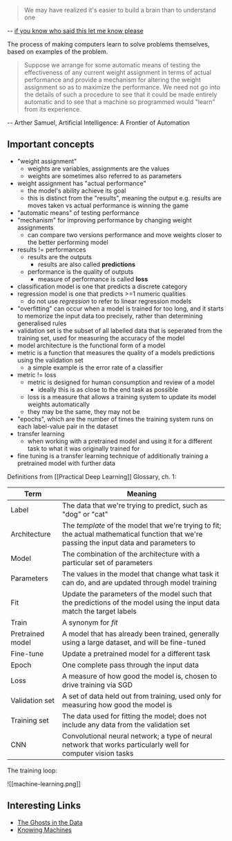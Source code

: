 > We may have realized it's easier to build a brain than to understand one

-- [if you know who said this let me know please](https://news.ycombinator.com/item?id=34798846)

The process of making computers learn to solve problems themselves, based on examples of the problem.

> Suppose we arrange for some automatic means of testing the effectiveness of any current weight assignment in terms of actual performance and provide a mechanism for altering the weight assignment so as to maximize the performance. We need not go into the details of such a procedure to see that it could be made entirely automatic and to see that a machine so programmed would "learn" from its experience.

-- Arther Samuel, Artificial Intelligence: A Frontier of Automation

## Important concepts

- "weight assignment"
	- weights are variables, assignments are the values
	- weights are sometimes also referred to as parameters
- weight assignment has "actual performance"
	- the model's ability achieve its goal
	- this is distinct from the "results", meaning the output e.g. results are moves taken vs  actual performance is winning the game 
- "automatic means" of testing performance
- "mechanism" for improving performance by changing weight assignments
	- can compare two versions performance and move weights closer to the better performing model
- results != performances
	- results are the outputs
		- results are also called **predictions**
	- performance is the quality of outputs
		- measure of performance is called **loss**
- classification model is one that predicts a discrete category
- regression model is one that predicts >=1 numeric qualities
	- do not use *regression* to refer to linear regression models
- "overfitting" can occur when a model is trained for too long, and it starts to memorize the input data too precisely, rather than determining generalised rules
- validation set is the subset of all labelled data that is seperated from the training set, used for measuring the accuracy of the model
- model architecture is the functional form of a model
- metric is a function that measures the quality of a models predictions using the validation set
	- a simple example is the error rate of a classifier
- metric != loss
	- metric is designed for human consumption and review of a model
		- ideally this is as close to the end task as possible
	- loss is a measure that allows a training system to update its model weights automatically
	- they may be the same, they may not be
- "epochs", which are the number of times the training system runs on each label-value pair in the dataset
- transfer learning
	- when working with a pretrained model and using it for a different task to what it was originally trained for
- fine tuning is a transfer learning technique of additionally training a pretrained model with further data

Definitions from [[Practical Deep Learning]] Glossary, ch. 1:

Term | Meaning
---- | ------- 
Label | The data that we're trying to predict, such as "dog" or "cat"
Architecture | The *template* of the model that we're trying to fit; the actual mathematical function that we're passing the input data and parameters to
Model | The combination of the architecture with a particular set of parameters
Parameters | The values in the model that change what task it can do, and are updated through model training
Fit | Update the parameters of the model such that the predictions of the model using the input data match the target labels
Train | A synonym for *fit*
Pretrained model | A model that has already been trained, generally using a large dataset, and will be fine-tuned
Fine-tune | Update a pretrained model for a different task
Epoch | One complete pass through the input data
Loss | A measure of how good the model is, chosen to drive training via SGD|Metric | A measurement of how good the model is, using the validation set, chosen for human consumption
Validation set | A set of data held out from training, used only for measuring how good the model is
Training set | The data used for fitting the model; does not include any data from the validation set|Overfitting | Training a model in such a way that it *remembers* specific features of the input data, rather than generalizing well to data not seen during training
CNN | Convolutional neural network; a type of neural network that works particularly well for computer vision tasks

The training loop:

![[machine-learning.png]]

## Interesting Links

- [The Ghosts in the Data](https://vickiboykis.com/2021/03/26/the-ghosts-in-the-data/)
- [Knowing Machines](https://knowingmachines.org)